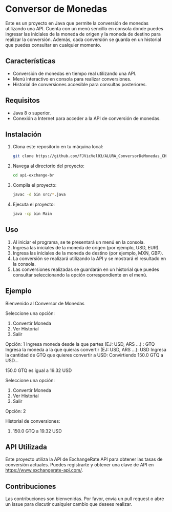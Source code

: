 # Conversor de Monedas

Este es un proyecto en Java que permite la conversión de monedas utilizando una API. Cuenta con un menú sencillo en consola donde puedes ingresar las iniciales de la moneda de origen y la moneda de destino para realizar la conversión. Además, cada conversión se guarda en un historial que puedes consultar en cualquier momento.

## Características

- Conversión de monedas en tiempo real utilizando una API.
- Menú interactivo en consola para realizar conversiones.
- Historial de conversiones accesible para consultas posteriores.

## Requisitos

- Java 8 o superior.
- Conexión a Internet para acceder a la API de conversión de monedas.

## Instalación

1. Clona este repositorio en tu máquina local:

    ```sh
    git clone https://github.com/FJVicVel03/ALURA_ConversorDeMonedas_CHALLENGE_1.git
    ```

2. Navega al directorio del proyecto:

    ```sh
    cd api-exchange-br
    ```

3. Compila el proyecto:

    ```sh
    javac -d bin src/*.java
    ```

4. Ejecuta el proyecto:

    ```sh
    java -cp bin Main
    ```

## Uso

1. Al iniciar el programa, se te presentará un menú en la consola.
2. Ingresa las iniciales de la moneda de origen (por ejemplo, USD, EUR).
3. Ingresa las iniciales de la moneda de destino (por ejemplo, MXN, GBP).
4. La conversión se realizará utilizando la API y se mostrará el resultado en la consola.
5. Las conversiones realizadas se guardarán en un historial que puedes consultar seleccionando la opción correspondiente en el menú.

## Ejemplo

Bienvenido al Conversor de Monedas

Seleccione una opción:
1. Convertir Moneda
2. Ver Historial
3. Salir

Opción: 1
Ingresa moneda desde la que partes (EJ: USD, ARS ...) : GTQ
Ingresa la moneda a la que quieras convertir (EJ: USD, ARS ...): USD
Ingresa la cantidad de GTQ que quieres convertir a USD:
Convirtiendo 150.0 GTQ a USD...

150.0 GTQ es igual a 19.32 USD

Seleccione una opción:
1. Convertir Moneda
2. Ver Historial
3. Salir

Opción: 2

Historial de conversiones: 
1. 150.0 GTQ a 19.32 USD


## API Utilizada

Este proyecto utiliza la API de ExchangeRate API para obtener las tasas de conversión actuales. Puedes registrarte y obtener una clave de API en https://www.exchangerate-api.com/.

## Contribuciones

Las contribuciones son bienvenidas. Por favor, envía un pull request o abre un issue para discutir cualquier cambio que desees realizar.



